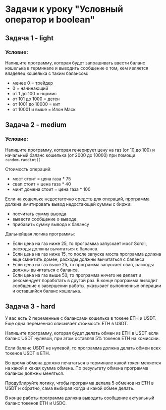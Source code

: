# Задачи к уроку "Условный оператор и boolean"
## Задача 1 - light
### Условие:

Напишите программу, которая будет запрашивать ввести баланс
кошелька в терминале и выводить сообщение о том, кем является
владелец кошелька с таким балансом:
- менее 0 = трейдер
- 0 = начинающий
- от 1 до 100 = нормис
- от 101 до 1000 = деген
- от 1001 до 10000 = кит
- от 10001 и выше = Илон Маск

## Задача 2 - medium
### Условие:
Напишите программу, которая генерирует цену на газ (от 10 до 100) и начальный баланс кошелька (от 2000 до 10000) при помощи `random.randint()` 

Стоимость операций:

- мост стоит = цена газа * 75
- свап стоит = цена газа * 40
- минт домена стоит = цена газа * 100

Если на кошельке недостаточно средств для операций, программа должна имитировать вывод недостающей суммы с биржи:
- посчитать сумму вывода
- вывести сообщение о выводе
- прибавить сумму вывода к балансу

Дальнейшая логика программы:
- Если цена на газ ниже 25, то программа запускает мост Scroll, расходы должны вычитаться с баланса.
- Если цена на газ ниже 15, то после запуска моста программа должна еще сминтить домен, расходы должны вычитаться с баланса.
- Если цена на газ выше 25, то программа запускает свап, расходы должны вычитаться с баланса.
- Если цена на газ выше 50, то программа ничего не делает и рекомендует поработать в другой раз.
В конце программа выводит сообщение о завершении работы, указывает выполненные операции и оставшийся баланс кошелька.

## Задача 3 - hard
У вас есть 2 переменные с балансами кошелька в токене ETH и USDT.
Еще одна переменная описывает стоимость ETH в USDT.

Напишите программу, которая будет делать обмен из ETH в USDT если баланс USDT нулевой, при этом оставляя 5% токенов ETH на комиссии.

Если баланс USDT не нулевой, то программа должна делать обмен всех токенов USDT в ETH.

Во время обмена должно печататься в терминале какой токен меняется на какой и какая сумма обмена.
По результату обмена программа балансы должны меняться.

Продублируйте логику, чтобы программа делала 5 обменов из ETH в USDT и обратно, сама выбирая когда и какой обмен делать.

В конце работы программа должна выводить сообщение актуальный баланс токенов ETH и USDC.
